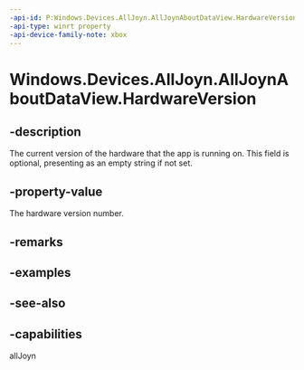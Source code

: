 ```yaml
---
-api-id: P:Windows.Devices.AllJoyn.AllJoynAboutDataView.HardwareVersion
-api-type: winrt property
-api-device-family-note: xbox
---
```


<!-- Property syntax
public string HardwareVersion { get; }
-->

# Windows.Devices.AllJoyn.AllJoynAboutDataView.HardwareVersion

## -description
The current version of the hardware that the app is running on. This field is optional, presenting as an empty string if not set.

## -property-value
The hardware version number.

## -remarks

## -examples

## -see-also


## -capabilities
allJoyn
